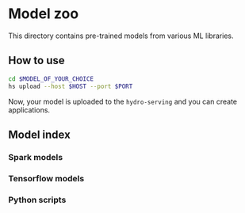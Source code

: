 # Model zoo

This directory contains pre-trained models from various ML libraries.

## How to use

```bash
cd $MODEL_OF_YOUR_CHOICE
hs upload --host $HOST --port $PORT
```

Now, your model is uploaded to the `hydro-serving` and you can create applications.

## Model index

### Spark models

### Tensorflow models

### Python scripts
